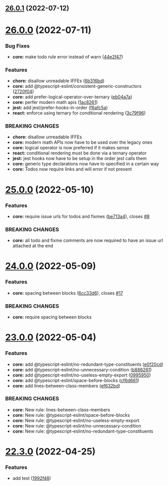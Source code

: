 ## [26.0.1](https://github.com/RimacTechnology/eslint-config-rimac/compare/v26.0.0...v26.0.1) (2022-07-12)

# [26.0.0](https://github.com/RimacTechnology/eslint-config-rimac/compare/v25.0.0...v26.0.0) (2022-07-11)


### Bug Fixes

* **core:** make todo rule error instead of warn ([44e2f47](https://github.com/RimacTechnology/eslint-config-rimac/commit/44e2f473ebe2fa12eba77f846bf1f1ccba313f7e))


### Features

* **chore:** disallow unreadable IFFEs ([6b316bd](https://github.com/RimacTechnology/eslint-config-rimac/commit/6b316bd31dab92535a5208d9b24be5167330507c))
* **core:** add @typescript-eslint/consistent-generic-constructors ([2720f04](https://github.com/RimacTechnology/eslint-config-rimac/commit/2720f040d561683491e1ff0453e2116788f8aa64))
* **core:** add prefer-logical-operator-over-ternary ([eb04a7a](https://github.com/RimacTechnology/eslint-config-rimac/commit/eb04a7afe5dbbf39cb3772e4fc4e1fa8120eab03))
* **core:** perfer modern math apis ([1ac8261](https://github.com/RimacTechnology/eslint-config-rimac/commit/1ac82614bd2078bc6e4f0bedaacacc6edf8b67f0))
* **jest:** add jest/prefer-hooks-in-order ([f6afc5a](https://github.com/RimacTechnology/eslint-config-rimac/commit/f6afc5aefa446c245a7b2652a96cfed018e14f8a))
* **react:** enforce using ternary for conditional rendering ([3c79f96](https://github.com/RimacTechnology/eslint-config-rimac/commit/3c79f96b6869597bb180b06d94cd0f453871ef2e))


### BREAKING CHANGES

* **chore:** disallow unreadable IFFEs
* **core:** modern math APIs now have to be used over the legacy ones
* **core:** logical operator is now preferred if it makes sense
* **react:** conditional rendering must be done via a ternary operator
* **jest:** jest hooks now have to be setup in the order jest calls
them
* **core:** generic type declarations now have to specified in a certain way
* **core:** Todos now require links and will error if not present

# [25.0.0](https://github.com/RimacTechnology/eslint-config-rimac/compare/v24.0.0...v25.0.0) (2022-05-10)


### Features

* **core:** require issue urls for todos and fixmes ([be713a4](https://github.com/RimacTechnology/eslint-config-rimac/commit/be713a40348052350ab03e29d50ac6b827e50283)), closes [#8](https://github.com/RimacTechnology/eslint-config-rimac/issues/8)


### BREAKING CHANGES

* **core:** all todo and fixme comments are now required to have an issue url attached at the
end

# [24.0.0](https://github.com/RimacTechnology/eslint-config-rimac/compare/v23.0.0...v24.0.0) (2022-05-09)


### Features

* **core:** spacing between blocks ([6cc33d6](https://github.com/RimacTechnology/eslint-config-rimac/commit/6cc33d693e75df9dd82321064e0badb54d2d272e)), closes [#17](https://github.com/RimacTechnology/eslint-config-rimac/issues/17)


### BREAKING CHANGES

* **core:** require spacing between blocks

# [23.0.0](https://github.com/RimacTechnology/eslint-config-rimac/compare/v22.3.0...v23.0.0) (2022-05-04)


### Features

* **core:** add @typescript-eslint/no-redundant-type-constituents ([e0f20cd](https://github.com/RimacTechnology/eslint-config-rimac/commit/e0f20cd529c7d7b004e5de832987ea514b552647))
* **core:** add @typescript-eslint/no-unnecessary-condition ([b886261](https://github.com/RimacTechnology/eslint-config-rimac/commit/b886261f87552c8d8cb1bc15e60fbb63098d0389))
* **core:** add @typescript-eslint/no-useless-empty-export ([0995950](https://github.com/RimacTechnology/eslint-config-rimac/commit/09959502f6e44c4f7499a12d456b74cc91c4df54))
* **core:** add @typescript-eslint/space-before-blocks ([cf6d661](https://github.com/RimacTechnology/eslint-config-rimac/commit/cf6d66174e6a5be8d178aed35a5b97f7512a5bd5))
* **core:** add lines-between-class-members ([ef632bd](https://github.com/RimacTechnology/eslint-config-rimac/commit/ef632bdd7bdd4729d1b3218ae0f526ea52d45256))


### BREAKING CHANGES

* **core:** New rule: lines-between-class-members
* **core:** New rule: @typescript-eslint/space-before-blocks
* **core:** New rule: @typescript-eslint/no-useless-empty-export
* **core:** New rule: @typescript-eslint/no-unnecessary-condition
* **core:** New rule: @typescript-eslint/no-redundant-type-constituents

# [22.3.0](https://github.com/RimacTechnology/eslint-config-rimac/compare/v22.2.3...v22.3.0) (2022-04-25)


### Features

* add test ([1992f48](https://github.com/RimacTechnology/eslint-config-rimac/commit/1992f48ee455019528da25a7c3f8a5adecaeb8d1))
